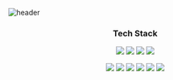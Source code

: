 ![header](https://capsule-render.vercel.app/api?type=venom&text=Welcome%20to%20Koneweekk)

<h3 align="center">Tech Stack</h3>
<p align="center">
  <a href="" target="_blank"><img src="https://img.shields.io/badge/Javascript-F7DF1E?style=flat-square&logo=javascript&logoColor=FFFFFF"/></a>
  <a href="" target="_blank"><img src="https://img.shields.io/badge/Typescript-3178C6?style=flat-square&logo=typescript&logoColor=FFFFFF"/></a>
  <a href="" target="_blank"><img src="https://img.shields.io/badge/Python-3776AB?style=flat-square&logo=python&logoColor=FFFFFF"/></a>
  <a href="" target="_blank"><img src="https://img.shields.io/badge/Dart-0175C2?style=flat-square&logo=dart&logoColor=FFFFFF"/></a>
</p>
<p align="center">
  <a href="" target="_blank"><img src="https://img.shields.io/badge/Html-E34F26?style=flat-square&logo=html5&logoColor=FFFFFF"/></a>
  <a href="" target="_blank"><img src="https://img.shields.io/badge/Css-1572B6?style=flat-square&logo=css3&logoColor=FFFFFF"/></a>
  <a href="" target="_blank"><img src="https://img.shields.io/badge/React-61DAFB?style=flat-square&logo=react&logoColor=FFFFFF"/></a>
  <a href="" target="_blank"><img src="https://img.shields.io/badge/ReactNative-61DAFB?style=flat-square&logo=react&logoColor=FFFFFF"/></a>
  <a href="" target="_blank"><img src="https://img.shields.io/badge/Vue-4FC08D?style=flat-square&logo=vuedotjs&logoColor=FFFFFF"/></a>
  <a href="" target="_blank"><img src="https://img.shields.io/badge/Flutter-02569B?style=flat-square&logo=flutter&logoColor=FFFFFF"/></a>
</p>

